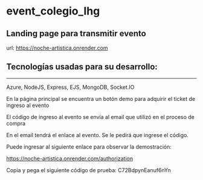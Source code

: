 # event_colegio_lhg
Landing page para transmitir evento
---
url: https://noche-artistica.onrender.com

## Tecnologías usadas para su desarrollo:
---

Azure, NodeJS, Express, EJS, MongoDB, Socket.IO


En la página principal se encuentra un botón demo para adquirir el ticket de ingreso al evento


El código de ingreso al evento se envía al email que utilizó en el proceso de compra

En el email tendrá el enlace al evento. Se le pedirá que ingrese el código.

Puede ingresar al siguiente enlace para observar la demostración:

https://noche-artistica.onrender.com/authorization

Copia y pega el siguiente código de prueba:  C72BdpynEanuf6nYn

